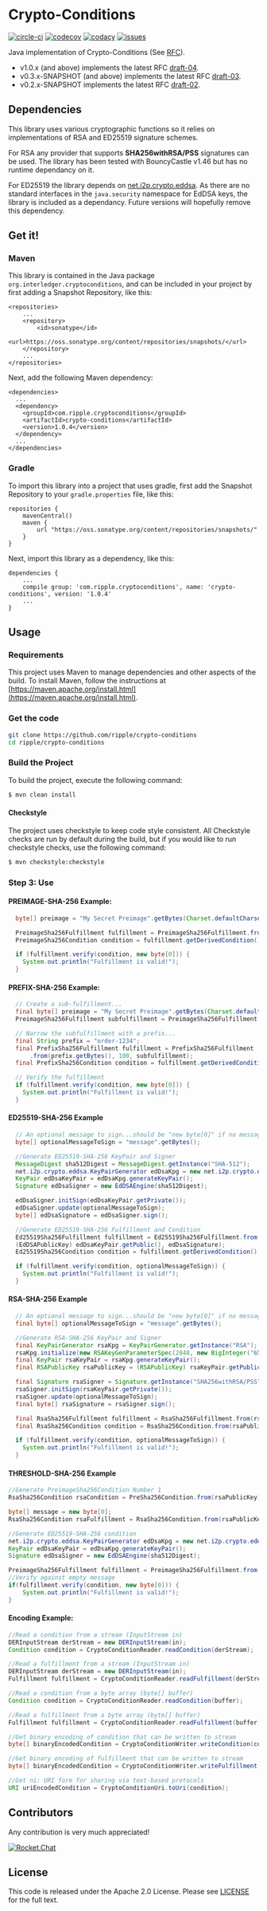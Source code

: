 # Crypto-Conditions
[![circle-ci][circle-image]][circle-url] [![codecov][codecov-image]][codecov-url] [![codacy][codacy-image]][codacy-url] [![issues][github-issues-image]][github-issues-url]

[rocketchat-url]: https://chat.hyperledger.org/channel/quilt
[rocketchat-image]: https://open.rocket.chat/images/join-chat.svg
[circle-image]: https://circleci.com/gh/ripple/crypto-conditions.svg?style=shield
[circle-url]: https://circleci.com/gh/ripple/crypto-conditions
[codecov-image]: https://codecov.io/gh/ripple/crypto-conditions/branch/master/graph/badge.svg
[codecov-url]: https://codecov.io/gh/ripple/crypto-conditions
[codacy-image]: https://api.codacy.com/project/badge/Grade/49e43210600d462f861e1813230d855d
[codacy-url]: https://www.codacy.com/app/sappenin/java-ilpv4-connector?utm_source=github.com&amp;utm_medium=referral&amp;utm_content=sappenin/java-ilpv4-connector&amp;utm_campaign=Badge_Grade
[twitter-image]: https://img.shields.io/twitter/follow/interledger.svg?style=social
[twitter-url]: https://twitter.com/intent/follow?screen_name=interledger
[github-issues-image]: https://img.shields.io/github/issues/ripple/crypto-conditions.svg
[github-issues-url]: https://github.com/ripple/crypto-conditions/issues

Java implementation of Crypto-Conditions (See [RFC](https://datatracker.ietf.org/doc/draft-thomas-crypto-conditions/)).

* v1.0.x (and above) implements the latest RFC [draft-04](https://tools.ietf.org/html/draft-thomas-crypto-conditions-04).
* v0.3.x-SNAPSHOT (and above) implements the latest RFC [draft-03](https://tools.ietf.org/html/draft-thomas-crypto-conditions-03).
* v0.2.x-SNAPSHOT implements the latest RFC [draft-02](https://tools.ietf.org/html/draft-thomas-crypto-conditions-02).

## Dependencies

This library uses various cryptographic functions so it relies on implementations of RSA and ED25519 signature schemes.

For RSA any provider that supports **SHA256withRSA/PSS** signatures can be used. The library has been tested with BouncyCastle v1.46 but has no runtime dependancy on it.

For ED25519 the library depends on [net.i2p.crypto.eddsa](https://github.com/str4d/ed25519-java). As there are no standard interfaces in the `java.security` namespace for
EdDSA keys, the library is included as a dependancy. Future versions will hopefully remove this dependency.

## Get it!

### Maven
This library is contained in the Java package `org.interledger.cryptoconditions`, and can be included in your project
by first adding a Snapshot Repository, like this:

```
<repositories>
    ...
    <repository>
        <id>sonatype</id>
        <url>https://oss.sonatype.org/content/repositories/snapshots/</url>
    </repository>
    ...
</repositories>
```

Next, add the following Maven dependency:

```
<dependencies>
  ...
  <dependency>
    <groupId>com.ripple.cryptoconditions</groupId>
    <artifactId>crypto-conditions</artifactId>
    <version>1.0.4</version>
  </dependency>
  ...
</dependencies>
```
### Gradle
To import this library into a project that uses gradle, first add the Snapshot Repository to your `gradle.properties` file, like this:

```
repositories {
    mavenCentral()
    maven {
        url "https://oss.sonatype.org/content/repositories/snapshots/"
    }
}
```
Next, import this library as a dependency, like this:

```
dependencies {
    ...
    compile group: 'com.ripple.cryptoconditions', name: 'crypto-conditions', version: '1.0.4'
    ...
}
```

## Usage

### Requirements
This project uses Maven to manage dependencies and other aspects of the build.
To install Maven, follow the instructions at [https://maven.apache.org/install.html](https://maven.apache.org/install.html).


### Get the code

``` sh
git clone https://github.com/ripple/crypto-conditions
cd ripple/crypto-conditions
```

### Build the Project
To build the project, execute the following command:

```bash
$ mvn clean install
```

#### Checkstyle
The project uses checkstyle to keep code style consistent. All Checkstyle checks are run by default during the build, but if you would like to run checkstyle checks, use the following command:

```bash
$ mvn checkstyle:checkstyle
```

### Step 3: Use

#### PREIMAGE-SHA-256 Example:
```java
  byte[] preimage = "My Secret Preimage".getBytes(Charset.defaultCharset());

  PreimageSha256Fulfillment fulfillment = PreimageSha256Fulfillment.from(preimage);
  PreimageSha256Condition condition = fulfillment.getDerivedCondition();

  if (fulfillment.verify(condition, new byte[0])) {
    System.out.println("Fulfillment is valid!");
  }
```

#### PREFIX-SHA-256 Example:
```java
  // Create a sub-fulfillment...
  final byte[] preimage = "My Secret Preimage".getBytes(Charset.defaultCharset());
  PreimageSha256Fulfillment subfulfillment = PreimageSha256Fulfillment.from(preimage);

  // Narrow the subfulfillment with a prefix...
  final String prefix = "order-1234";
  final PrefixSha256Fulfillment fulfillment = PrefixSha256Fulfillment
      .from(prefix.getBytes(), 100, subfulfillment);
  final PrefixSha256Condition condition = fulfillment.getDerivedCondition();

  // Verify the fulfillment
  if (fulfillment.verify(condition, new byte[0])) {
    System.out.println("Fulfillment is valid!");
  }
```

#### ED25519-SHA-256 Example
```java
  // An optional message to sign...should be "new byte[0]" if no message.
  byte[] optionalMessageToSign = "message".getBytes();

  //Generate ED25519-SHA-256 KeyPair and Signer
  MessageDigest sha512Digest = MessageDigest.getInstance("SHA-512");
  net.i2p.crypto.eddsa.KeyPairGenerator edDsaKpg = new net.i2p.crypto.eddsa.KeyPairGenerator();
  KeyPair edDsaKeyPair = edDsaKpg.generateKeyPair();
  Signature edDsaSigner = new EdDSAEngine(sha512Digest);

  edDsaSigner.initSign(edDsaKeyPair.getPrivate());
  edDsaSigner.update(optionalMessageToSign);
  byte[] edDsaSignature = edDsaSigner.sign();

  //Generate ED25519-SHA-256 Fulfillment and Condition
  Ed25519Sha256Fulfillment fulfillment = Ed25519Sha256Fulfillment.from(
  (EdDSAPublicKey) edDsaKeyPair.getPublic(), edDsaSignature);
  Ed25519Sha256Condition condition = fulfillment.getDerivedCondition();

  if (fulfillment.verify(condition, optionalMessageToSign)) {
    System.out.println("Fulfillment is valid!");
  }
```

#### RSA-SHA-256 Example
```java
  // An optional message to sign...should be "new byte[0]" if no message.
  final byte[] optionalMessageToSign = "message".getBytes();

  //Generate RSA-SHA-256 KeyPair and Signer
  final KeyPairGenerator rsaKpg = KeyPairGenerator.getInstance("RSA");
  rsaKpg.initialize(new RSAKeyGenParameterSpec(2048, new BigInteger("65537")));
  final KeyPair rsaKeyPair = rsaKpg.generateKeyPair();
  final RSAPublicKey rsaPublicKey = (RSAPublicKey) rsaKeyPair.getPublic()

  final Signature rsaSigner = Signature.getInstance("SHA256withRSA/PSS");
  rsaSigner.initSign(rsaKeyPair.getPrivate());
  rsaSigner.update(optionalMessageToSign);
  final byte[] rsaSignature = rsaSigner.sign();

  final RsaSha256Fulfillment fulfillment = RsaSha256Fulfillment.from(rsaPublicKey, rsaSignature);
  final RsaSha256Condition condition = RsaSha256Condition.from(rsaPublicKey);

  if (fulfillment.verify(condition, optionalMessageToSign)) {
    System.out.println("Fulfillment is valid!");
  }
```

#### THRESHOLD-SHA-256 Example
```java
//Generate PreimageSha256Condition Number 1
RsaSha256Condition rsaCondition = PreSha256Condition.from(rsaPublicKey);

byte[] message = new byte[0];
RsaSha256Condition rsaFulfillment = RsaSha256Condition.from(rsaPublicKey, message);

//Generate ED25519-SHA-256 condition
net.i2p.crypto.eddsa.KeyPairGenerator edDsaKpg = new net.i2p.crypto.eddsa.KeyPairGenerator();
KeyPair edDsaKeyPair = edDsaKpg.generateKeyPair();
Signature edDsaSigner = new EdDSAEngine(sha512Digest);

PreimageSha256Fulfillment fulfillment = PreimageSha256Fulfillment.from(preimage);
//Verify against empty message
if(fulfillment.verify(condition, new byte[0])) {
    System.out.println("Fulfillment is valid!");
}
```

#### Encoding Example:
```java
//Read a condition from a stream (InputStream in)
DERInputStream derStream = new DERInputStream(in);
Condition condition = CryptoConditionReader.readCondition(derStream);

//Read a fulfillment from a stream (InputStream in)
DERInputStream derStream = new DERInputStream(in);
Fulfillment fulfillment = CryptoConditionReader.readFulfillment(derStream);

//Read a condition from a byte array (byte[] buffer)
Condition condition = CryptoConditionReader.readCondition(buffer);

//Read a fulfillment from a byte array (byte[] buffer)
Fulfillment fulfillment = CryptoConditionReader.readFulfillment(buffer);

//Get binary encoding of condition that can be written to stream
byte[] binaryEncodedCondition = CryptoConditionWriter.writeCondition(condition);

//Get binary encoding of fulfillment that can be written to stream
byte[] binaryEncodedCondition = CryptoConditionWriter.writeFulfillment(fulfillment);

//Get ni: URI form for sharing via text-based protocols
URI uriEncodedCondition = CryptoConditionUri.toUri(condition);
```

## Contributors

Any contribution is very much appreciated!

[![Rocket.Chat](https://open.rocket.chat/images/join-chat.svg)](https://chat.hyperledger.org/channel/quilt)

## License

This code is released under the Apache 2.0 License. Please see [LICENSE](./../LICENSE) for the full text.
